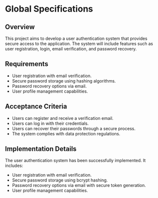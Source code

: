 # Global Specifications

## Overview
This project aims to develop a user authentication system that provides secure access to the application. The system will include features such as user registration, login, email verification, and password recovery.

## Requirements
- User registration with email verification.
- Secure password storage using hashing algorithms.
- Password recovery options via email.
- User profile management capabilities.

## Acceptance Criteria
- Users can register and receive a verification email.
- Users can log in with their credentials.
- Users can recover their passwords through a secure process.
- The system complies with data protection regulations.

## Implementation Details
The user authentication system has been successfully implemented. It includes:
- User registration with email verification.
- Secure password storage using bcrypt hashing.
- Password recovery options via email with secure token generation.
- User profile management capabilities.
